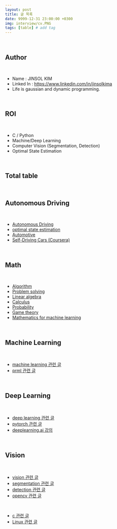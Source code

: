 ```yaml
---
layout: post
title: 글 목록
date: 9999-12-31 23:00:00 +0300
img: interview/cv.PNG
tags: [table] # add tag
---
```


<br>

## Author

<br>

- Name : JINSOL KIM
- Linked In : https://www.linkedin.com/in/jinsolkima
- Life is gaussian and dynamic programming.

<br>

## **ROI**

<br>

- C / Python
- Machine/Deep Learning
- Computer Vision (Segmentation, Detection)
- Optimal State Estimation

<br>

## **Total table**

<br>

## **Autonomous Driving**

<br>

- [Autonomous Driving](https://gaussian37.github.io/autodrive-concept-table/)
- [optimal state estimation](https://gaussian37.github.io/autodrive-ose-table/)
- [Automotive](https://gaussian37.github.io/autodrive-automotive-table/)
- [Self-Driving Cars (Coursera)](https://gaussian37.github.io/autodrive-sdcc-table/)

<br>

## **Math**

<br>

- [Algorithm](https://gaussian37.github.io/math-algorithm-table/)
- [Problem solving](https://gaussian37.github.io/math-ps-table/)
- [Linear algebra](https://gaussian37.github.io/math-la-table/)
- [Calculus](https://gaussian37.github.io/math-calculus-Table/)
- [Probability](https://gaussian37.github.io/math-pb-table/)
- [Game theory](https://gaussian37.github.io/math-game-table/)
- [Mathematics for machine learning](https://gaussian37.github.io/math-mfml-table/)

<br>

## **Machine Learning**

<br>

- [machine learning 관련 글](https://gaussian37.github.io/ml-concept-table/)
- [prml 관련 글](https://gaussian37.github.io/ml-prml-table/)

<br>

## **Deep Learning**

<br>

- [deep learning 관련 글](https://gaussian37.github.io/dl-concept-table/)
- [pytorch 관련 글](https://gaussian37.github.io/dl-pytorch-table/)
- [deeplearning.ai 강의](https://gaussian37.github.io/dl-dlai-table/)

<br>

## **Vision**

<br>

- [vision 관련 글](https://gaussian37.github.io/vision-concept-table/)
- [segmentation 관련 글](https://gaussian37.github.io/vision-segmentation-table/)
- [detection 관련 글](https://gaussian37.github.io/vision-detection-table/)
- [opencv 관련 글](https://gaussian37.github.io/vision-opencv-table/)

<br>

- [c 관련 글](https://gaussian37.github.io/c-concept-table/)
- [Linux 관련 글](https://gaussian37.github.io/c-linux-table/)
